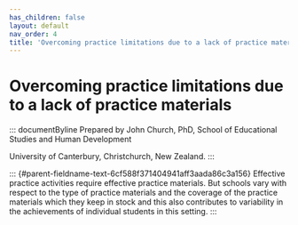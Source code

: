 ```yaml
---
has_children: false
layout: default
nav_order: 4
title: 'Overcoming practice limitations due to a lack of practice materials '
---
```

# Overcoming practice limitations due to a lack of practice materials 


::: documentByline
Prepared by John Church, PhD, School of Educational Studies and Human
Development

University of Canterbury, Christchurch, New Zealand.
:::

::: {#parent-fieldname-text-6cf588f371404941aff3aada86c3a156}
Effective practice activities require effective practice materials. But
schools vary with respect to the type of practice materials and the
coverage of the practice materials which they keep in stock and this
also contributes to variability in the achievements of individual
students in this setting.
:::

